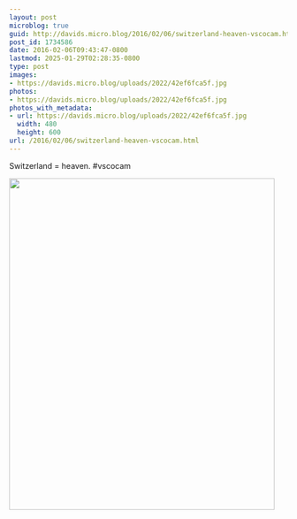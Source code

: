 ```yaml
---
layout: post
microblog: true
guid: http://davids.micro.blog/2016/02/06/switzerland-heaven-vscocam.html
post_id: 1734586
date: 2016-02-06T09:43:47-0800
lastmod: 2025-01-29T02:28:35-0800
type: post
images:
- https://davids.micro.blog/uploads/2022/42ef6fca5f.jpg
photos:
- https://davids.micro.blog/uploads/2022/42ef6fca5f.jpg
photos_with_metadata:
- url: https://davids.micro.blog/uploads/2022/42ef6fca5f.jpg
  width: 480
  height: 600
url: /2016/02/06/switzerland-heaven-vscocam.html
---
```

Switzerland = heaven. #vscocam

<img src="/uploads/2022/42ef6fca5f.jpg" width="480" height="600" alt="">
